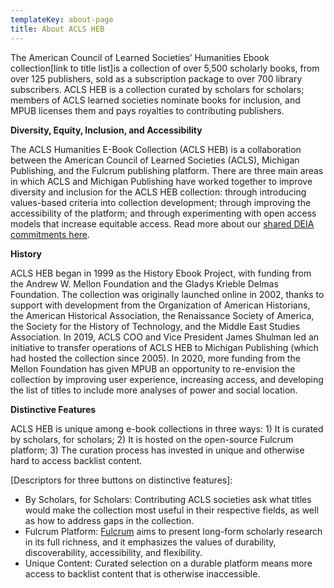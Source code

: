 ```yaml
---
templateKey: about-page
title: About ACLS HEB
---
```

The American Council of Learned Societies’ Humanities Ebook collection\[link to title list]is a collection of over 5,500 scholarly books, from over 125 publishers, sold as a subscription package to over 700 library subscribers. ACLS HEB is a collection curated by scholars for scholars; members of ACLS learned societies nominate books for inclusion, and MPUB licenses them and pays royalties to contributing publishers.

**Diversity, Equity, Inclusion, and Accessibility**

The ACLS Humanities E-Book Collection (ACLS HEB) is a collaboration between the American Council of Learned Societies (ACLS), Michigan Publishing, and the Fulcrum publishing platform. There are three main areas in which ACLS and Michigan Publishing have worked together to improve diversity and inclusion for the ACLS HEB collection: through introducing values-based criteria into collection development; through improving the accessibility of the platform; and through experimenting with open access models that increase equitable access. Read more about our [shared DEIA commitments here](https://docs.google.com/document/d/12zs1fttRQ3cz9iXJfrWJFtUD_1p0horfCRnleNkEhiA/edit?usp=sharing).

**History**

ACLS HEB began in 1999 as the History Ebook Project, with funding from the Andrew W. Mellon Foundation and the Gladys Krieble Delmas Foundation. The collection was originally launched online in 2002, thanks to support with development from the Organization of American Historians, the American Historical Association, the Renaissance Society of America, the Society for the History of Technology, and the Middle East Studies Association. In 2019, ACLS COO and Vice President James Shulman led an initiative to transfer operations of ACLS HEB to Michigan Publishing (which had hosted the collection since 2005). In 2020, more funding from the Mellon Foundation has given MPUB an opportunity to re-envision the collection by improving user experience, increasing access, and developing the list of titles to include more analyses of power and social location.

**Distinctive Features**

ACLS HEB is unique among e-book collections in three ways: 1) It is curated by scholars, for scholars; 2) It is hosted on the open-source Fulcrum platform; 3) The curation process has invested in unique and otherwise hard to access backlist content.

\[Descriptors for three buttons on distinctive features]:

* By Scholars, for Scholars: Contributing ACLS societies ask what titles would make the collection most useful in their respective fields, as well as how to address gaps in the collection.
* Fulcrum Platform: [Fulcrum](http://www.fulcrum.org) aims to present long-form scholarly research in its full richness, and it emphasizes the values of durability, discoverability, accessibility, and flexibility.
* Unique Content: Curated selection on a durable platform means more access to backlist content that is otherwise inaccessible.

<!--EndFragment-->

<a href=""></a>